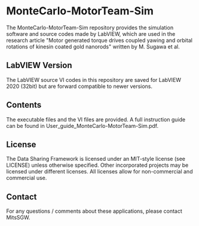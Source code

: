 # MonteCarlo-MotorTeam-Sim
The MonteCarlo-MotorTeam-Sim repository provides the simulation software and source codes made by LabVIEW, which are used in the research article "Motor generated torque drives coupled yawing and orbital rotations of kinesin coated gold nanorods" written by M. Sugawa et al.

## LabVIEW Version
The LabVIEW source VI codes in this repository are saved for LabVIEW 2020 (32bit) but are forward compatible to newer versions.

## Contents
The executable files and the VI files are provided. A full instruction guide can be found in User_guide_MonteCarlo-MotorTeam-Sim.pdf.

## License
The Data Sharing Framework is licensed under an MIT-style license (see LICENSE) unless otherwise specified. Other incorporated projects may be licensed under different licenses. All licenses allow for non-commercial and commercial use.

## Contact
For any questions / comments about these applications, please contact MitsSGW.
